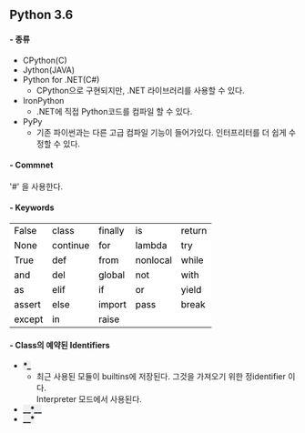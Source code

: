 Python 3.6
------

#### - 종류

- CPython(C)
- Jython(JAVA)
- Python for .NET(C#)
   - CPython으로 구현되지만, .NET 라이브러리를 사용할 수 있다.
- IronPython
  - .NET에 직접 Python코드를 컴파일 할 수 있다.
- PyPy
  - 기존 파이썬과는 다른 고급 컴파일 기능이 들어가있다.
    인터프리터를 더 쉽게 수정할 수 있다.

#### - Commnet
'#' 을 사용한다.

#### - Keywords

<style>
th:empty {
  font-size:0px;
  margin:0;
  padding:0;
  border:0;
}
td{
  background:#fff;
  color:#000;
}
</style>

||||||
|-|-|-|-|-|
|False|class|finally|is|return|
|None|continue|for|lambda|try|
|True|def|from|nonlocal|while|
|and|del|global|not|with|
|as|elif|if|or|yield|
|assert|else|import|pass|break|
|except|in|raise||||

#### - Class의 예약된 Identifiers
- <b style="background:#eff0f1;color:#000;">\*\_</b>
  - 최근 사용된 모듈이 builtins에 저장된다. 그것을 가져오기 위한 정identifier 이다. <br>Interpreter 모드에서 사용된다.
- <b style="background:#eff0f1;color:#000;">\__*__ </b>
- <b style="background:#eff0f1;color:#000;">\__*</b>
